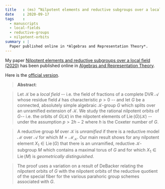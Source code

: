 ```yaml
---
title   : (ms) “Nilpotent elements and reductive subgroups over a local field”
date    : 2020-09-17
tags    :
  - manuscripts
  - local-fields
  - reductive-groups
  - nilpotent-orbits
summary : |
  Paper published online in *Algebras and Representation Theory*.
---
```


My paper [Nilpotent elements and reductive subgroups over a local
field (2020)](/pages/manuscripts.html#nilpotent-elements-and-reductive-subgroups-over-a-local-field)
has been published online in [Algebras and Representation
Theory](https://www.springer.com/journal/10468?IFA). 

Here is the [official version](https://rdcu.be/b8AHO).


> **Abstract**:

> Let $\mathcal{K}$ be a *local field* -- i.e. the field of fractions
> of a complete DVR $\mathscr{A}$ whose residue field $\mathcal{k}$ has
> characteristic $p > 0$ -- and let $G$ be a connected, absolutely
> simple algebraic $\mathcal{K}$-group $G$ which splits over an unramified
> extension of $\mathcal{K}$. We study the rational nilpotent orbits of
> $G$-- i.e. the orbits of $G(\mathcal{K})$ in the nilpotent elements of
> $\operatorname{Lie}(G)(\mathcal{K})$ -- under the assumption $p>2h-2$ where $h$ is
> the Coxeter number of $G$.

>  A reductive group $M$ over $\mathcal{K}$ is *unramified* if there
>  is a reductive model $\mathcal{M}$ over $\mathscr{A}$ for which $M =
>  \mathcal{M}_\mathcal{K}$. Our main result shows for any nilpotent element $X_1
>  \in \operatorname{Lie}(G)$ that there is an unramified, reductive
>  $\mathcal{K}$-subgroup $M$ which contains a maximal torus of $G$ and
>  for which $X_1 \in \operatorname{Lie}(M)$ is *geometrically
>  distinguished*.

>  The proof uses a variation on a result of DeBacker relating the
>  nilpotent orbits of $G$ with the nilpotent orbits of the
>  reductive quotient of the special fiber for the various parahoric
>  group schemes associated with $G$.


